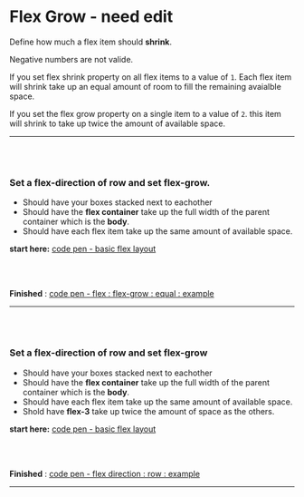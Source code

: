 # Flex Grow - need edit

Define how much a flex item should __shrink__. 

Negative numbers are not valide.

If you set flex shrink property on all flex items to a value of ``` 1 ```. Each flex item will shrink take up an equal amount of room to fill the remaining avaialble space. 

If you set the flex grow property on a single item to a value of ``` 2 ```. this item will shrink to take up twice the amount of available space.

<hr />
<br />
<br />

### Set a flex-direction of row and set flex-grow.
- Should have your boxes stacked next to eachother
- Should have the **flex container** take up the full width of the parent container which is the __body__.
- Should have each flex item take up the same amount of available space.

**start here:** [code pen - basic flex layout ](https://codepen.io/wesduff/pen/GMvQmG)

<br />
<br />

**Finished** : [code pen - flex : flex-grow : equal : example ](https://codepen.io/wesduff/pen/eGEVXB)
<br />
<hr />

<br/>
<br/>

### Set a flex-direction of row and set flex-grow
- Should have your boxes stacked next to eachother
- Should have the **flex container** take up the full width of the parent container which is the __body__.
- Should have each flex item take up the same amount of available space.
- Shold have **flex-3** take up twice the amount of space as the others.

**start here:** [code pen - basic flex layout ](https://codepen.io/wesduff/pen/GMvQmG)

<br />
<br />

**Finished** : [code pen - flex direction : row : example ](https://codepen.io/wesduff/pen/pWraBg)
<br />
<hr />

